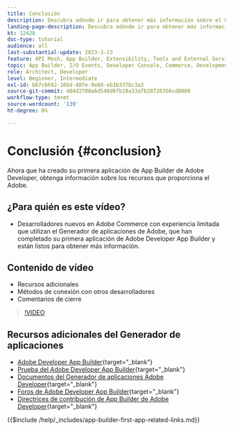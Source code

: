 ```yaml
---
title: Conclusión
description: Descubra adónde ir para obtener más información sobre el Generador de aplicaciones.
landing-page-description: Descubra adónde ir para obtener más información sobre el Generador de aplicaciones.
kt: 12428
doc-type: tutorial
audience: all
last-substantial-update: 2023-3-13
feature: API Mesh, App Builder, Extensibility, Tools and External Services, Backend Development
topic: App Builder, I/O Events, Developer Console, Commerce, Development, Integrations
role: Architect, Developer
level: Beginner, Intermediate
exl-id: bb7cb692-16bd-48fe-9e88-eb1b337bc3a3
source-git-commit: 404d2708a6d540d6fb19a33afb20726356cd8000
workflow-type: tm+mt
source-wordcount: '139'
ht-degree: 0%

---
```


# Conclusión {#conclusion}

Ahora que ha creado su primera aplicación de App Builder de Adobe Developer, obtenga información sobre los recursos que proporciona el Adobe.

## ¿Para quién es este vídeo?

* Desarrolladores nuevos en Adobe Commerce con experiencia limitada que utilizan el Generador de aplicaciones de Adobe, que han completado su primera aplicación de Adobe Developer App Builder y están listos para obtener más información.

## Contenido de vídeo

* Recursos adicionales
* Métodos de conexión con otros desarrolladores
* Comentarios de cierre

>[!VIDEO](https://video.tv.adobe.com/v/3416741?quality=12&learn=on)

## Recursos adicionales del Generador de aplicaciones

* [Adobe Developer App Builder](https://developer.adobe.com/app-builder/){target="_blank"}
* [Prueba del Adobe Developer App Builder](https://developer.adobe.com/app-builder/trial/){target="_blank"}
* [Documentos del Generador de aplicaciones Adobe Developer](https://developer.adobe.com/app-builder/docs/overview/){target="_blank"}
* [Foros de Adobe Developer App Builder](https://experienceleaguecommunities.adobe.com/t5/project-firefly/ct-p/project-firefly){target="_blank"}
* [Directrices de contribución de App Builder de Adobe Developer](https://developer.adobe.com/app-builder/docs/guides/contribution_guides/){target="_blank"}

{{$include /help/_includes/app-builder-first-app-related-links.md}}
